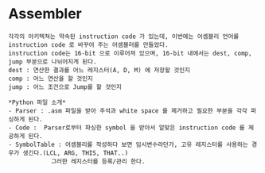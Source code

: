 # Assembler
	각각의 아키텍쳐는 약속된 instruction code 가 있는데, 이번에는 어셈블리 언어를 instruction code 로 바꾸어 주는 어셈블러를 만들었다.
    instruction code는 16-bit 으로 이루어져 있으며, 16-bit 내에서는 dest, comp, jump 부분으로 나뉘어지게 된다.  
    dest : 연산한 결과를 어느 레지스터(A, D, M) 에 저장할 것인지  
    comp : 어느 연산을 할 것인지  
    jump : 어느 조건으로 Jump를 할 것인지  
    
    *Python 파일 소개*
    - Parser : .asm 파일을 받아 주석과 white space 를 제거하고 필요한 부분을 각각 파싱하게 된다.
    - Code :  Parser로부터 파싱한 symbol 을 받아서 알맞은 instruction code 를 제공하게 된다. 
    - SymbolTable : 어셈블리를 작성하다 보면 임시변수라던가, 고유 레지스터를 사용하는 경우가 생긴다.(LCL, ARG, THIS, THAT..)  
    			그러한 레지스터를 등록/관리 한다.  
                    
